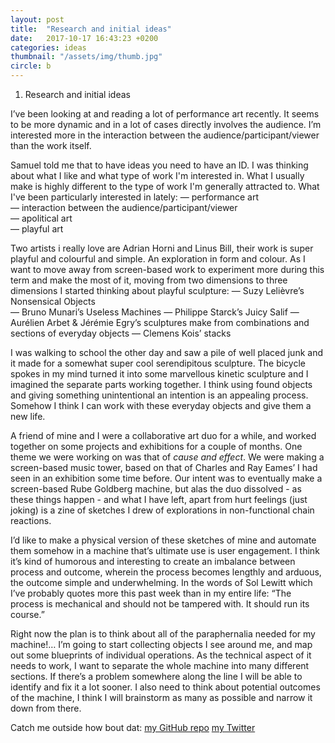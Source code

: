 ```yaml
---
layout: post
title:  "Research and initial ideas"
date:   2017-10-17 16:43:23 +0200
categories: ideas
thumbnail: "/assets/img/thumb.jpg"
circle: b
---
```


1. Research and initial ideas

I’ve been looking at and reading a lot of performance art recently. It seems to be more dynamic and in a lot of cases directly involves the audience. I’m interested more in the interaction between the audience/participant/viewer than the work itself. 

Samuel told me that to have ideas you need to have an ID. I was thinking about what I like and what type of work I'm interested in. What I usually make is highly different to the type of work I'm generally attracted to. What I've been particularly interested in lately:
— performance art <br />
— interaction between the audience/participant/viewer <br />
— apolitical art <br />
— playful art

Two artists i really love are Adrian Horni and Linus Bill, their work is super playful and colourful and simple. An exploration in form and colour.
As I want to move away from screen-based work to experiment more during this term and make the most of it, moving from two dimensions to three dimensions I started thinking about playful sculpture:
— Suzy Lelièvre’s Nonsensical Objects <br />
— Bruno Munari’s Useless Machines 
— Philippe Starck’s Juicy Salif
— Aurélien Arbet & Jérémie Egry’s sculptures make from combinations and sections of everyday objects
— Clemens Kois’ stacks

I was walking to school the other day and saw a pile of well placed junk and it made for a somewhat super cool serendipitous sculpture. The bicycle spokes in my mind turned it into some marvellous kinetic sculpture and I imagined the separate parts working together. I think using found objects and giving something unintentional an intention is an appealing process. Somehow I think I can work with these everyday objects and give them a new life.

A friend of mine and I were a collaborative art duo for a while, and worked together on some projects and exhibitions for a couple of months. One theme we were working on was that of <i>cause and effect</i>. We were making a screen-based music tower, based on that of Charles and Ray Eames’ I had seen in an exhibition some time before. Our intent was to eventually make a screen-based Rube Goldberg machine, but alas the duo dissolved - as these things happen - and what I have left, apart from hurt feelings (just joking) is a zine of sketches I drew of explorations in non-functional chain reactions. 

I’d like to make a physical version of these sketches of mine and automate them somehow in a machine that’s ultimate use is user engagement. I think it’s kind of humorous and interesting to create an imbalance between process and outcome, wherein the process becomes lengthly and arduous, the outcome simple and underwhelming.
In the words of Sol Lewitt which I’ve probably quotes more this past week than in my entire life: “The process is mechanical and should not be tampered with. It should run its course.”

Right now the plan is to think about all of the paraphernalia needed for my machine!… I’m going to start collecting objects I see around me, and map out some blueprints of individual operations. As the technical aspect of it needs to work, I want to separate the whole machine into many different sections. If there’s a problem somewhere along the line I will be able to identify and fix it a lot sooner. I also need to think about potential outcomes of the machine, I think I will brainstorm as many as possible and narrow it down from there.

Catch me outside how bout dat:
[my GitHub repo][miles-gh]
[my Twitter][miles-twitter]


[miles-gh]:   https://github.com/piccolazucca
[miles-twitter]: https://twitter.com/studionugae
